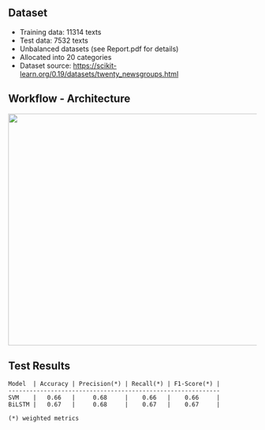 ## Dataset
- Training data: 11314 texts
- Test data: 7532 texts
- Unbalanced datasets (see Report.pdf for details)
- Allocated into 20 categories
- Dataset source: https://scikit-learn.org/0.19/datasets/twenty_newsgroups.html

## Workflow - Architecture

<p float="center">
     <img src="https://github.com/vggls/text_classification_fetch_20newsgroups/assets/55101427/34a6c0dc-8f13-42e1-ad20-8980e33370d6.png" height="470" width="800" />
</p>

## Test Results

    Model  | Accuracy | Precision(*) | Recall(*) | F1-Score(*) |
    ------------------------------------------------------------
    SVM    |   0.66   |     0.68     |    0.66   |    0.66     |
    BiLSTM |   0.67   |     0.68     |    0.67   |    0.67     |

    (*) weighted metrics
